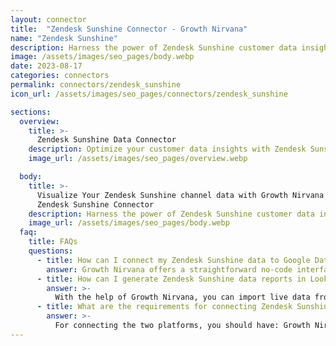 ```yaml
---
layout: connector
title:  "Zendesk Sunshine Connector - Growth Nirvana"
name: "Zendesk Sunshine"
description: Harness the power of Zendesk Sunshine customer data insights integrated into Looker Studio for strategic customer engagement decisions.
image: /assets/images/seo_pages/body.webp
date: 2023-08-17
categories: connectors
permalink: connectors/zendesk_sunshine
icon_url: /assets/images/seo_pages/connectors/zendesk_sunshine

sections:
  overview:
    title: >-
      Zendesk Sunshine Data Connector
    description: Optimize your customer data insights with Zendesk Sunshine integration. Seamlessly merge customer data from Zendesk Sunshine with Looker Studio's analytical capabilities, unlocking insights that drive customer engagement strategies, behavior analysis, and operational excellence.
    image_url: /assets/images/seo_pages/overview.webp

  body:
    title: >-
      Visualize Your Zendesk Sunshine channel data with Growth Nirvana's
      Zendesk Sunshine Connector
    description: Harness the power of Zendesk Sunshine customer data insights integrated into Looker Studio for strategic customer engagement decisions.
    image_url: /assets/images/seo_pages/body.webp
  faq:
    title: FAQs
    questions:
      - title: How can I connect my Zendesk Sunshine data to Google Data Studio/Looker Studio?
        answer: Growth Nirvana offers a straightforward no-code interface to connect to Zendesk Sunshine data sources.
      - title: How can I generate Zendesk Sunshine data reports in Looker Studio?
        answer: >-
          With the help of Growth Nirvana, you can import live data from Zendesk Sunshine into Looker Studio. These data can be viewed in charts, tables, and dashboards to generate branded reports that can be shared instantly.
      - title: What are the requirements for connecting Zendesk Sunshine and Looker Studio?
        answer: >-
          For connecting the two platforms, you should have: Growth Nirvana Account and Zendesk Sunshine Ads Account
---
```

